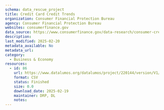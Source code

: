 ```yaml
---
schema: data_rescue_project 
title: Credit Card Credit Trends
organization: Consumer Financial Protection Bureau
agency: Consumer Financial Protection Bureau
websites: consumerfinance.gov
data_source: https://www.consumerfinance.gov/data-research/consumer-credit-trends/credit-cards/
description: 
last_modified: 2025-02-20
metadata_available: No
metadata_url: 
category:
  - Business & Economy 
resources:
  - id: 86
    url: https://www.datalumos.org/datalumos/project/220144/version/V1/view
    format: CSV
    status: Finished
    size: 0.0
    download_date: 2025-02-19
    maintainer: DRP, DL
    notes: 
---
```

